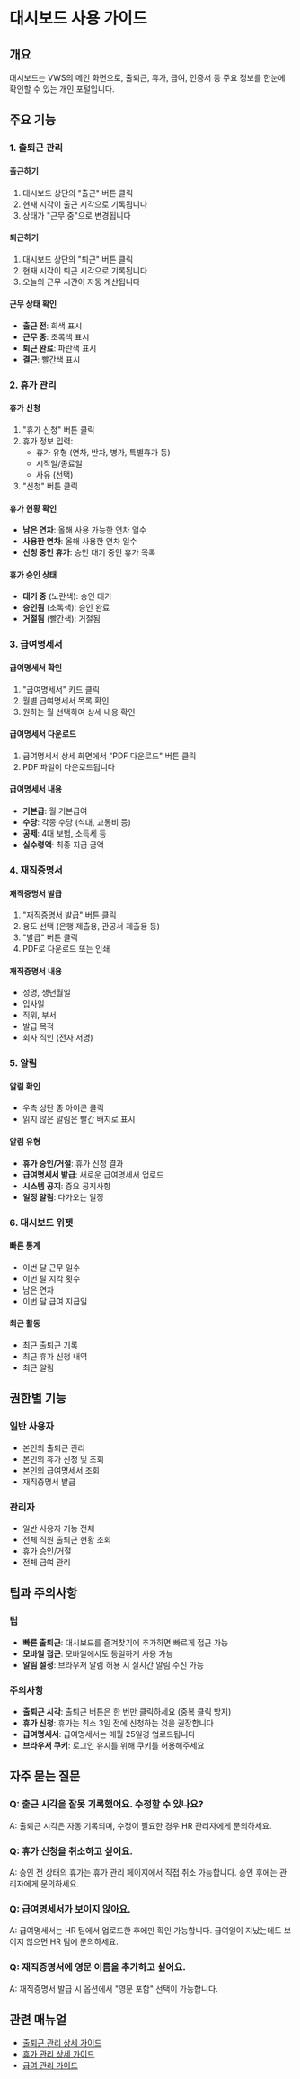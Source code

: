 # 대시보드 사용 가이드

## 개요

대시보드는 VWS의 메인 화면으로, 출퇴근, 휴가, 급여, 인증서 등 주요 정보를 한눈에 확인할 수 있는 개인 포털입니다.

## 주요 기능

### 1. 출퇴근 관리

#### 출근하기

1. 대시보드 상단의 "출근" 버튼 클릭
2. 현재 시각이 출근 시각으로 기록됩니다
3. 상태가 "근무 중"으로 변경됩니다

#### 퇴근하기

1. 대시보드 상단의 "퇴근" 버튼 클릭
2. 현재 시각이 퇴근 시각으로 기록됩니다
3. 오늘의 근무 시간이 자동 계산됩니다

#### 근무 상태 확인

- **출근 전**: 회색 표시
- **근무 중**: 초록색 표시
- **퇴근 완료**: 파란색 표시
- **결근**: 빨간색 표시

### 2. 휴가 관리

#### 휴가 신청

1. "휴가 신청" 버튼 클릭
2. 휴가 정보 입력:
   - 휴가 유형 (연차, 반차, 병가, 특별휴가 등)
   - 시작일/종료일
   - 사유 (선택)
3. "신청" 버튼 클릭

#### 휴가 현황 확인

- **남은 연차**: 올해 사용 가능한 연차 일수
- **사용한 연차**: 올해 사용한 연차 일수
- **신청 중인 휴가**: 승인 대기 중인 휴가 목록

#### 휴가 승인 상태

- **대기 중** (노란색): 승인 대기
- **승인됨** (초록색): 승인 완료
- **거절됨** (빨간색): 거절됨

### 3. 급여명세서

#### 급여명세서 확인

1. "급여명세서" 카드 클릭
2. 월별 급여명세서 목록 확인
3. 원하는 월 선택하여 상세 내용 확인

#### 급여명세서 다운로드

1. 급여명세서 상세 화면에서 "PDF 다운로드" 버튼 클릭
2. PDF 파일이 다운로드됩니다

#### 급여명세서 내용

- **기본급**: 월 기본급여
- **수당**: 각종 수당 (식대, 교통비 등)
- **공제**: 4대 보험, 소득세 등
- **실수령액**: 최종 지급 금액

### 4. 재직증명서

#### 재직증명서 발급

1. "재직증명서 발급" 버튼 클릭
2. 용도 선택 (은행 제출용, 관공서 제출용 등)
3. "발급" 버튼 클릭
4. PDF로 다운로드 또는 인쇄

#### 재직증명서 내용

- 성명, 생년월일
- 입사일
- 직위, 부서
- 발급 목적
- 회사 직인 (전자 서명)

### 5. 알림

#### 알림 확인

- 우측 상단 종 아이콘 클릭
- 읽지 않은 알림은 빨간 배지로 표시

#### 알림 유형

- **휴가 승인/거절**: 휴가 신청 결과
- **급여명세서 발급**: 새로운 급여명세서 업로드
- **시스템 공지**: 중요 공지사항
- **일정 알림**: 다가오는 일정

### 6. 대시보드 위젯

#### 빠른 통계

- 이번 달 근무 일수
- 이번 달 지각 횟수
- 남은 연차
- 이번 달 급여 지급일

#### 최근 활동

- 최근 출퇴근 기록
- 최근 휴가 신청 내역
- 최근 알림

## 권한별 기능

### 일반 사용자

- 본인의 출퇴근 관리
- 본인의 휴가 신청 및 조회
- 본인의 급여명세서 조회
- 재직증명서 발급

### 관리자

- 일반 사용자 기능 전체
- 전체 직원 출퇴근 현황 조회
- 휴가 승인/거절
- 전체 급여 관리

## 팁과 주의사항

### 팁

- **빠른 출퇴근**: 대시보드를 즐겨찾기에 추가하면 빠르게 접근 가능
- **모바일 접근**: 모바일에서도 동일하게 사용 가능
- **알림 설정**: 브라우저 알림 허용 시 실시간 알림 수신 가능

### 주의사항

- **출퇴근 시각**: 출퇴근 버튼은 한 번만 클릭하세요 (중복 클릭 방지)
- **휴가 신청**: 휴가는 최소 3일 전에 신청하는 것을 권장합니다
- **급여명세서**: 급여명세서는 매월 25일경 업로드됩니다
- **브라우저 쿠키**: 로그인 유지를 위해 쿠키를 허용해주세요

## 자주 묻는 질문

### Q: 출근 시각을 잘못 기록했어요. 수정할 수 있나요?

A: 출퇴근 시각은 자동 기록되며, 수정이 필요한 경우 HR 관리자에게 문의하세요.

### Q: 휴가 신청을 취소하고 싶어요.

A: 승인 전 상태의 휴가는 휴가 관리 페이지에서 직접 취소 가능합니다. 승인 후에는 관리자에게 문의하세요.

### Q: 급여명세서가 보이지 않아요.

A: 급여명세서는 HR 팀에서 업로드한 후에만 확인 가능합니다. 급여일이 지났는데도 보이지 않으면 HR 팀에 문의하세요.

### Q: 재직증명서에 영문 이름을 추가하고 싶어요.

A: 재직증명서 발급 시 옵션에서 "영문 포함" 선택이 가능합니다.

## 관련 매뉴얼

- [출퇴근 관리 상세 가이드](./attendance.md)
- [휴가 관리 상세 가이드](./leave.md)
- [급여 관리 가이드](./salary.md)

